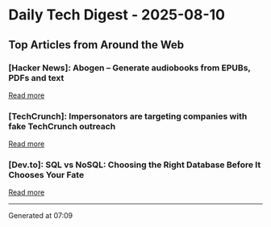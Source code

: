 # Daily Tech Digest - 2025-08-10

## Top Articles from Around the Web

### [Hacker News]: Abogen – Generate audiobooks from EPUBs, PDFs and text
[Read more](https://github.com/denizsafak/abogen)

### [TechCrunch]: Impersonators are targeting companies with fake TechCrunch outreach
[Read more](https://techcrunch.com/2025/08/08/impersonators-are-targeting-companies-with-fake-techcrunch-outreach/)

### [Dev.to]: SQL vs NoSQL: Choosing the Right Database Before It Chooses Your Fate
[Read more](https://dev.to/vignesh-j/sql-vs-nosql-choosing-the-right-database-before-it-chooses-your-fate-4j1e)


---
Generated at 07:09
